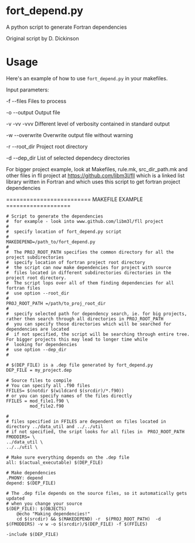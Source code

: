 fort_depend.py
==============

A python script to generate Fortran dependencies

Original script by D. Dickinson

Usage
=====

Here's an example of how to use `fort_depend.py` in your makefiles.

Input parameters:


   -f  --files        Files to process

   -o  --output       Output file

   -v -vv -vvv        Different level of verbosity contained in standard output

   -w  --overwrite    Overwrite output file without warning

   -r --root_dir      Project root directory

   -d --dep_dir       List of selected dependecy directories


For bigger project example, look at Makefiles, rule.mk, src_dir_path.mk and other files in fll project at
https://github.com/libm3l/fll which is a linked list library written in Fortran and which uses this 
script to get fortran project dependencies

=========================  MAKEFILE EXAMPLE  ===================

    # Script to generate the dependencies
    #  for example - look into www.github.com/libm3l/fll project
    #
    #  specify location of fort_depend.py script
    #
    MAKEDEPEND=/path_to/fort_depend.py
    #
    #  The PROJ_ROOT_PATH specifies the common directory for all the project subdirectories
    #  specify location of fortran project root directory
    #  the script can now make dependencies for project with source
    #  files located in different subdirectories directories in the project root directory. 
    #  The script lops over all of them finding dependencies for all fortran files 
    #  use option --root_dir
    #
    PROJ_ROOT_PATH =/path/to_proj_root_dir
    #
    #  specify selected path for dependency search, ie. for big projects, rather then search through all directories in PROJ_ROOT_PATH
    #  you can specify those directories which will be searched for dependencies are located
    #  if not specified, the script will be searching through entire tree. For bigger projects this may lead to longer time while 
    #  looking for dependencies
    #  use option --dep_dir
    #

    # $(DEP_FILE) is a .dep file generated by fort_depend.py
    DEP_FILE = my_project.dep

    # Source files to compile
    # You can specify all .f90 files
    FFILES= $(notdir $(wildcard $(srcdir)/*.f90))
    # or you can specify names of the files directly
    FFILES = mod_file1.f90 \
             mod_file2.f90

    #
    # files specified in FFILES are dependent on files located in directory ../data_util and ../../util
    # if not specified, the sript looks for all files in  PROJ_ROOT_PATH
    FMODDIRS= \
    ../data_util \
    ../../util \

    # Make sure everything depends on the .dep file
    all: $(actual_executable) $(DEP_FILE)

    # Make dependencies
    .PHONY: depend
    depend: $(DEP_FILE)

    # The .dep file depends on the source files, so it automatically gets updated
    # when you change your source
    $(DEP_FILE): $(OBJECTS)
        @echo "Making dependencies!"
        cd $(srcdir) && $(MAKEDEPEND) -r  $(PROJ_ROOT_PATH)  -d $(FMODDIRS) -v w -o $(srcdir)/$(DEP_FILE) -f $(FFILES)
        
    -include $(DEP_FILE)
